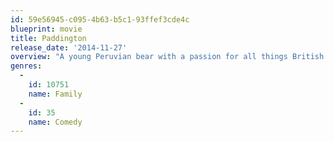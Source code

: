 ```yaml
---
id: 59e56945-c095-4b63-b5c1-93ffef3cde4c
blueprint: movie
title: Paddington
release_date: '2014-11-27'
overview: "A young Peruvian bear with a passion for all things British travels to London in search of a home. Finding himself lost and alone at Paddington Station, he begins to realize that city life is not all he had imagined - until he meets the kindly Brown family, who read the label around his neck ('Please look after this bear. Thank you.') and offer him a temporary haven. It looks as though his luck has changed until this rarest of bears catches the eye of a museum taxidermist..."
genres:
  -
    id: 10751
    name: Family
  -
    id: 35
    name: Comedy
---
```


